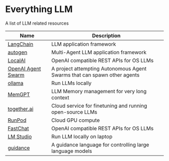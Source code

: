 # Everything LLM

A list of LLM related resources

Name | Description | 
|---|---|
| [LangChain](https://github.com/langchain-ai/langchain) | LLM application framework |
| [autogen](https://github.com/microsoft/autogen) | Multi-Agent LLM application framework |
| [LocalAI](https://github.com/mudler/LocalAI) | OpenAI compatible REST APIs for OS LLMs |
| [OpenAI Agent Swarm](https://github.com/daveshap/OpenAI_Agent_Swarm)  | A project attempting Autonomous Agent Swarms that can spawn other agents|
| [ollama](https://github.com/jmorganca/ollama) | Run LLMs locally |
| [MemGPT](https://github.com/cpacker/MemGPT) | LLM Memory management for very long context |
| [together.ai](https://together.ai/) | Cloud service for finetuning and running open-source LLMs |
| [RunPod](https://www.runpod.io/about) | Cloud GPU compute |
| [FastChat](https://github.com/lm-sys/FastChat#api) | OpenAI compatible REST APIs for OS LLMs |
| [LM Studio](https://lmstudio.ai/) | Run LLM locally on laptop |
| [guidance](https://github.com/guidance-ai/guidance) | A guidance language for controlling large language models |
